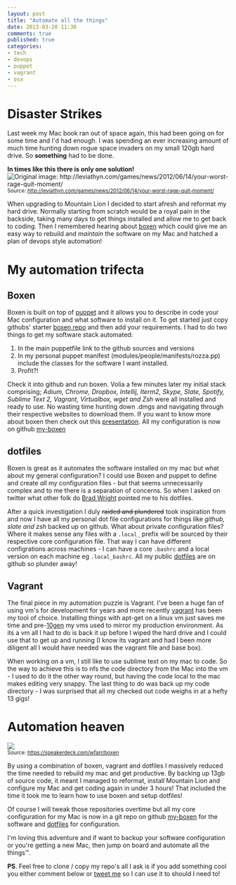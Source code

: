 ```yaml
---
layout: post
title: "Automate all the things"
date: 2013-03-20 11:30
comments: true
published: true
categories:
- tech
- devops
- puppet
- vagrant
- osx
---
```


Disaster Strikes
================

Last week my Mac book ran out of space again, this had been going on for some time and I'd had enough.
I was spending an ever increasing amount of much time hunting down rogue space invaders on my small 120gb hard drive.  So **something** had to be done.

<p class="center">
	<strong>In times like this there is only one solution!</strong>
	<img src="/images/2013/mrragequit.jpg" title="Original image: http://leviathyn.com/games/news/2012/06/14/your-worst-rage-quit-moment/" /> <br>
	<small> Source: <a href="http://leviathyn.com/games/news/2012/06/14/your-worst-rage-quit-moment/"/>http://leviathyn.com/games/news/2012/06/14/your-worst-rage-quit-moment/</a></small>
</p>


When upgrading to Mountain Lion I decided to start afresh and reformat my hard drive.
Normally starting from scratch would be a royal pain in the backside, taking many days to get things installed and allow me to get back to coding.
Then I remembered hearing about [boxen](http://boxen.github.com) which could give me an easy way to rebuild and *maintain* the software on my Mac and hatched a plan of devops style automation!

My automation trifecta
=======================

<!--more-->

Boxen
-----

Boxen is built on top of [puppet](https://puppetlabs.com/) and it allows you to describe in code your Mac configuration and what software to install on it. To get started just copy githubs' starter [boxen repo](https://github.com/boxen/our-boxen) and then add your requirements.
I had to do two things to get my software stack automated:

  1. In the main puppetfile link to the github sources and versions
  2. In my personal puppet manifest (modules/people/manifests/rozza.pp) include the classes for the software I want installed.
  3. Profit?!

Check it into github and run boxen. Volia a few minutes later my initial stack comprising; *Adium, Chrome, Dropbox, Intellij, Iterm2, Skype, Slate, Spotify, Sublime Text 2, Vagrant, Virtualbox, wget and Zsh* were all installed and ready to use.
No wasting time hunting down .dmgs and navigating through their respective websites to download them.
If you want to know more about boxen then check out this [presentation](https://speakerdeck.com/wfarr/boxen).
All my configuration is now on github [my-boxen](https://github.com/rozza/my-boxen/)

dotfiles
--------

Boxen is great as it automates the software installed on my mac but what about my general configuration? I could use Boxen and puppet to define and create *all* my configuration files - but that seems unnecessarily complex and to me there is a separation of concerns. So when I asked on twitter what other folk do [Brad Wright](http://intranation.com) pointed me to his dotfiles.

After a quick investigation I duly <span style="text-decoration:line-through;">raided and plundered</span> took inspiration from and now I have all my personal dot file configurations for things like *github, slate and zsh* backed up on github.  What about private configuration files? Where it makes sense any files with a <code>.local_</code> prefix will be sourced by their respective core configuration file.  That way I can have different configrations across machines - I can have a core <code>.bashrc</code> and a local version on each machine eg <code>.local_bashrc</code>.  All my public [dotfiles](https://github.com/rozza/dotfiles) are on github so plunder away!

Vagrant
-------

The final piece in my automation puzzle is Vagrant.
I've been a huge fan of using vm's for development for years and more recently [vagrant](http://www.vagrantup.com/) has been my tool of choice.
Installing things with apt-get on a linux vm just saves me time and pre-[10gen](http://10gen.com) my vms used to mirror my production environment.
As its a vm all I had to do is back it up before I wiped the hard drive and I could use that to get up and running
(I know its vagrant and had I been more diligent all I would have needed was the vagrant file and base box).

When working on a vm, I still like to use sublime text on my mac to code.  So the way to achieve this is to nfs the code directory from the Mac into the vm - I used to do it the other way round, but having the code local to the mac makes editing very snappy.  The last thing to do was back up my code directory - I was surprised that all my checked out code weighs in at a hefty 13 gigs!

Automation heaven
=================

<p class="center">
	<img src="/images/2013/make-a-boxen.png" /><br>
	<small> Source: <a href="https://speakerdeck.com/wfarr/boxen"/>https://speakerdeck.com/wfarr/boxen</a></small>
</p>

By using a combination of boxen, vagrant and dotfiles I massively reduced the time needed to rebuild my mac and get productive.
By backing up 13gb of source code, it meant I managed to reformat, install Mountain Lion and configure my Mac and get coding again in under 3 hours!
That included the time it took me to learn how to use boxen and setup dotfiles!

Of course I will tweak those repositories overtime but all my core configuration for my Mac is now in a git repo on github [my-boxen](https://github.com/rozza/my-boxen/) for the software and [dotfiles](https://github.com/rozza/dotfiles) for configuration.

I'm loving this adventure and if want to backup your software configuration or you're getting a new Mac, then jump on board and automate all the things&trade;.

**PS**. Feel free to clone / copy my repo's all I ask is if you add something cool you either comment below or [tweet me](http://twitter.com/RossC0) so I can use it to should I need to!


